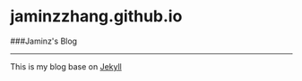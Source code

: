 jaminzzhang.github.io
=====================


###Jaminz's Blog

***

This is my blog base on [Jekyll](https://github.com/jekyll/jekyll)
